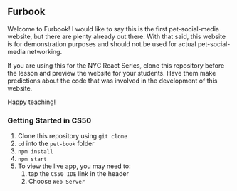## Furbook
Welcome to Furbook! I would like to say this is the first pet-social-media website, but there are plenty already out there.
With that said, this website is for demonstration purposes and should not be used for actual pet-social-media networking.

If you are using this for the NYC React Series, clone this repository before the lesson and preview the website for your students. Have them make predictions about the code that was involved in the development of this website.

Happy teaching!

### Getting Started in CS50

1. Clone this repository using `git clone`
2. `cd` into the `pet-book` folder
3. `npm install`
4. `npm start`
5. To view the live app, you may need to:
    1. tap the `CS50 IDE` link in the header
    2. Choose `Web Server`
